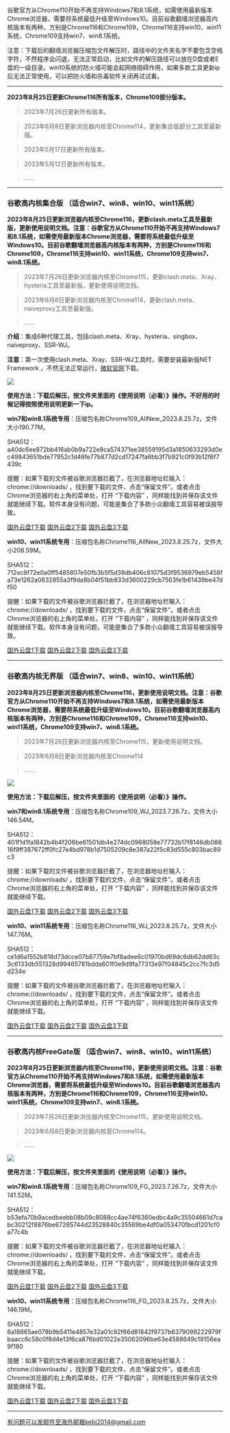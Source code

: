 谷歌官方从Chrome110开始不再支持Windows7和8.1系统，如需使用最新版本Chrome浏览器，需要将系统最低升级至Windows10。目前谷歌翻墙浏览器高内核版本有两种，方别是Chrome116和Chrome109，Chrome116支持win10、win11系统，Chrome109支持win7、win8.1系统。

注意：下载后的翻墙浏览器压缩包文件解压时，路径中的文件夹名字不要包含空格字符，不然程序会闪退，无法正常启动，比如文件的解压路径可以放在D盘或者E盘的一级目录。win10系统的防火墙可能会起网络阻碍作用，如果多款工具更新ip后无法正常使用，可以把防火墙和杀毒软件关闭再试试看。

***

**2023年8月25日更新Chrome116所有版本，Chrome109部分版本。**

> 2023年7月26日更新所有版本。

> 2023年6月8日更新浏览器内核至Chrome114，更新集合版部分工具至最新版。

> 2023年5月17日更新所有版本。

> 2023年5月12日更新所有版本。

> ......

***

### 谷歌高内核集合版  （适合win7、win8、win10、win11系统）

**2023年8月25日更新浏览器内核至Chrome116，更新clash.meta工具至最新版，更新使用说明文档。注意：谷歌官方从Chrome110开始不再支持Windows7和8.1系统，如需使用最新版本Chrome浏览器，需要将系统最低升级至Windows10。目前谷歌翻墙浏览器高内核版本有两种，方别是Chrome116和Chrome109，Chrome116支持win10、win11系统，Chrome109支持win7、win8.1系统。**

> 2023年7月26日更新浏览器内核至Chrome115，更新clash.meta、Xray、hysteria工具至最新版，更新使用说明文档。

> 2023年6月8日更新浏览器内核至Chrome114，更新clash.meta、naiveproxy工具至最新版。

> ......

**介绍**：集成6种代理工具，包括clash.meta、Xray、hysteria、singbox、naiveproxy、SSR-WJ。

**注意**：第一次使用clash.meta、Xray、SSR-WJ工具时，需要安装最新版NET Framework ，不然无法正常运行，[微软官网](https://dotnet.microsoft.com/zh-cn/download/dotnet-framework/net48)下载。

![](https://fastly.jsdelivr.net/gh/Alvin9999/pac2/softimag/chrome1120428.png)

**使用方法：下载后解压，按文件夹里面的《使用说明（必看）》操作。不好用的时候记得按照使用说明更新一下ip。**

**win7和win8.1系统专用**：压缩包名称Chrome109_AllNew_2023.8.25.7z，文件大小190.77M。

SHA512：a40dc6ee872bb416ab0b9a722e8ca574371ee38559195d3a1850633293d0ec49843651bde77952c1d46fe77b877d2cd17247fa6bb3f7b921c0f93b12f6f7439c

提醒：如果下载的文件被谷歌浏览器拦截了，在浏览器地址栏输入：chrome://downloads/ ，找到要下载的文件，点击“保留文件”。或者点击Chrome浏览器的右上角的菜单处，打开 “下载内容” ，同样能找到并保存该文件就能继续下载。软件本身没有问题，可能是集合了多款小众翻墙工具容易被误报导致。

[国外云盘1下载](https://d2.freessr2.xyz/Chrome109_AllNew_2023.8.25.7z) 
[国外云盘2下载](https://d.ssrfree4.xyz/Chrome109_AllNew_2023.8.25.7z) 
[国外云盘3下载](https://free.zhujicn2.net/Chrome109_AllNew_2023.8.25.7z) 

**win10、win11系统专用**：压缩包名称Chrome116_AllNew_2023.8.25.7z，文件大小208.59M。

SHA512：712ec8f72e0a0ff5485807e50fb3b5f5d39db406c81075d3f9536979eb5458fa73e1262a0632855a3f9da8b04f51bb833d3600229cb7563fe1b61439be47df50

提醒：如果下载的文件被谷歌浏览器拦截了，在浏览器地址栏输入：chrome://downloads/ ，找到要下载的文件，点击“保留文件”。或者点击Chrome浏览器的右上角的菜单处，打开 “下载内容” ，同样能找到并保存该文件就能继续下载。软件本身没有问题，可能是集合了多款小众翻墙工具容易被误报导致。

[国外云盘1下载](https://d2.freessr2.xyz/Chrome116_AllNew_2023.8.25.7z) 
[国外云盘2下载](https://d.ssrfree4.xyz/Chrome116_AllNew_2023.8.25.7z) 
[国外云盘3下载](https://free.zhujicn2.net/Chrome116_AllNew_2023.8.25.7z) 

***

### 谷歌高内核无界版  （适合win7、win8、win10、win11系统）

**2023年8月25日更新浏览器内核至Chrome116，更新使用说明文档。注意：谷歌官方从Chrome110开始不再支持Windows7和8.1系统，如需使用最新版本Chrome浏览器，需要将系统最低升级至Windows10。目前谷歌翻墙浏览器高内核版本有两种，方别是Chrome116和Chrome109，Chrome116支持win10、win11系统，Chrome109支持win7、win8.1系统。**

> 2023年7月26日更新浏览器内核至Chrome115，更新使用说明文档。

> 2023年6月8日更新浏览器内核至Chrome114

> ......

![](https://fastly.jsdelivr.net/gh/Alvin9999/pac2/softimag/chrome9611283.PNG)

**使用方法：下载后解压，按文件夹里面的《使用说明（必看）》操作。**

**win7和win8.1系统专用**：压缩包名称Chrome109_WJ_2023.7.26.7z，文件大小146.54M。

SHA512：401f1d1fa1842b4b4f206be61501db4e274dc0968058e77732b17f8146db08816f9ff387672ff0fc27e4bd978b1d7505209c8e387a22f5c83d555c803bac89c3

提醒：如果下载的文件被谷歌浏览器拦截了，在浏览器地址栏输入：chrome://downloads/ ，找到要下载的文件，点击“保留文件”。或者点击Chrome浏览器的右上角的菜单处，打开 “下载内容” ，同样能找到并保存该文件就能继续下载。

[国外云盘1下载](https://d2.freessr2.xyz/Chrome109_WJ_2023.7.26.7z) 
[国外云盘2下载](https://d.ssrfree4.xyz/Chrome109_WJ_2023.7.26.7z) 
[国外云盘3下载](https://free.zhujicn2.net/Chrome109_WJ_2023.7.26.7z) 

**win10、win11系统专用**：压缩包名称Chrome116_WJ_2023.8.25.7z，文件大小147.76M。

SHA512：ce1d6a1552b818d73dcce07b87759e7bf8adee6c01970bd69dc6db62dd63c3c6133db551328d99465781bdda601f0e9d9fa77313e97f04845c2cc7fc3d5d234e

提醒：如果下载的文件被谷歌浏览器拦截了，在浏览器地址栏输入：chrome://downloads/ ，找到要下载的文件，点击“保留文件”。或者点击Chrome浏览器的右上角的菜单处，打开 “下载内容” ，同样能找到并保存该文件就能继续下载。

[国外云盘1下载](https://d2.freessr2.xyz/Chrome116_WJ_2023.8.25.7z) 
[国外云盘2下载](https://d.ssrfree4.xyz/Chrome116_WJ_2023.8.25.7z) 
[国外云盘3下载](https://free.zhujicn2.net/Chrome116_WJ_2023.8.25.7z) 

***

### 谷歌高内核FreeGate版  （适合win7、win8、win10、win11系统）

**2023年8月25日更新浏览器内核至Chrome116，更新使用说明文档。注意：谷歌官方从Chrome110开始不再支持Windows7和8.1系统，如需使用最新版本Chrome浏览器，需要将系统最低升级至Windows10。目前谷歌翻墙浏览器高内核版本有两种，方别是Chrome116和Chrome109，Chrome116支持win10、win11系统，Chrome109支持win7、win8.1系统。**

> 2023年7月26日更新浏览器内核至Chrome115，更新使用说明文档。

> 2023年6月8日更新浏览器内核至Chrome114。

> ......

![](https://fastly.jsdelivr.net/gh/Alvin9999/pac2/softimag/chrome9611282.PNG)

**使用方法：下载后解压，按文件夹里面的《使用说明（必看）》操作。**

**win7和win8.1系统专用**：压缩包名称Chrome109_FG_2023.7.26.7z，文件大小141.52M。

SHA512：b53efa70b9acedbeebb08b09c8088cc4ae74f6360edbc4a9c35504661d7cabc30212f8876be67265744d23528840c35569be4df0a053470fbcd1201cf0a77c4b

提醒：如果下载的文件被谷歌浏览器拦截了，在浏览器地址栏输入：chrome://downloads/ ，找到要下载的文件，点击“保留文件”。或者点击Chrome浏览器的右上角的菜单处，打开 “下载内容” ，同样能找到并保存该文件就能继续下载。

[国外云盘1下载](https://d2.freessr2.xyz/Chrome109_FG_2023.7.26.7z) 
[国外云盘2下载](https://d.ssrfree4.xyz/Chrome109_FG_2023.7.26.7z) 
[国外云盘3下载](https://free.zhujicn2.net/Chrome109_FG_2023.7.26.7z) 

**win10、win11系统专用**：压缩包名称Chrome116_FG_2023.8.25.7z，文件大小146.19M。

SHA512：6a18865ae078b9b5411e4857e32a01c92f66d81842f9737b6379099222979fbaacc6c58c0f8d4e13f6ca876bd01022e35062096be63e4588649c19156ea9f180

提醒：如果下载的文件被谷歌浏览器拦截了，在浏览器地址栏输入：chrome://downloads/ ，找到要下载的文件，点击“保留文件”。或者点击Chrome浏览器的右上角的菜单处，打开 “下载内容” ，同样能找到并保存该文件就能继续下载。

[国外云盘1下载](https://d2.freessr2.xyz/Chrome116_FG_2023.8.25.7z) 
[国外云盘2下载](https://d.ssrfree4.xyz/Chrome116_FG_2023.8.25.7z) 
[国外云盘3下载](https://free.zhujicn2.net/Chrome116_FG_2023.8.25.7z) 


***

有问题可以发邮件至海外邮箱kebi2014@gmail.com